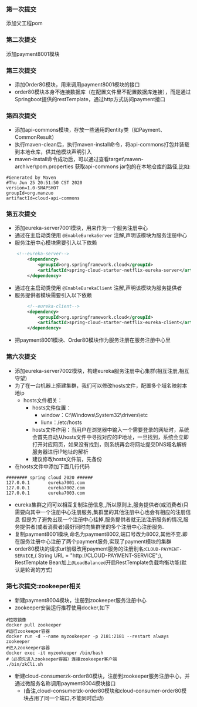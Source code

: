 ### 第一次提交
添加父工程pom
### 第二次提交
添加payment8001模块


### 第三次提交
+ 添加Order80模块，用来调用payment8001模块的接口
+ order80模块本身不连接数据库（在配置文件里不配置数据库连接），而是通过Springboot提供的restTemplate，通过http方式访问payment接口


### 第四次提交
+ 添加api-commons模块，存放一些通用的entity类（如Payment、CommonResult）
+ 执行maven-clean后，执行maven-install命令，将api-commons打包并装载到本地仓库，供其他模块声明引入
+ maven-install命令成功后，可以通过查看target\maven-archiver\pom.properties 获取api-commons jar包的在本地仓库的路径,比如:

```properties
#Generated by Maven
#Thu Jun 25 20:51:50 CST 2020
version=1.0-SNAPSHOT
groupId=org.manzuo
artifactId=cloud-api-commons

```


### 第五次提交
+ 添加eureka-server7001模块，用来作为一个服务注册中心
+ 通过在主启动类使用 `@EnableEurekaServer` 注解,声明该模块为服务注册中心
+ 服务注册中心模块需要引入以下依赖
```xml
    <!--eureka-server-->
        <dependency>
            <groupId>org.springframework.cloud</groupId>
            <artifactId>spring-cloud-starter-netflix-eureka-server</artifactId>
        </dependency>
```
+ 通过在主启动类使用 `@EnableEurekaClient` 注解,声明该模块为服务提供者
+ 服务提供者模块需要引入以下依赖
```xml
        <!--eureka-client-->
        <dependency>
            <groupId>org.springframework.cloud</groupId>
            <artifactId>spring-cloud-starter-netflix-eureka-client</artifactId>
        </dependency>
``` 
+ 把payment8001模块、Order80模块作为服务注册在服务注册中心里


### 第六次提交
+ 添加eureka-server7002模块，构建eureka服务注册中心集群(相互注册,相互守望)
+ 为了在一台机器上搭建集群，我们可以修改hosts文件，配置多个域名映射本地ip
	+ hosts文件相关：
		+ hosts文件位置：
			+ window：C:\Windows\System32\drivers\etc
			+ liunx：/etc/hosts
		+ hosts文件作用：当用户在浏览器中输入一个需要登录的网址时，系统会首先自动从hosts文件中寻找对应的IP地址，一旦找到，系统会立即打开对应网页，如果没有找到，则系统再会将网址提交DNS域名解析服务器进行IP地址的解析
		+ 建议修改hosts文件前，先备份
+ 在hosts文件中添加下面几行代码
```
######## spring cloud 2020 ######
127.0.0.1       eureka7001.com
127.0.0.1       eureka7002.com
127.0.0.1       eureka7003.com
```
+ eureka集群之间可以相互复制注册信息,,所以原则上,服务提供者(或消费者)只需要向其中一个注册中心注册服务,集群里的其他注册中心也会有相应的注册信息
但是为了避免出现一个注册中心挂掉,服务提供者就无法注册服务的情况,服务提供者(或者消费者)最好同时向集群里的多个注册中心注册服务.
+ 复制payment8001模块,命名为payment8002,端口号改为8002,其他不变.即在服务注册中心注册了两个payment服务,实现了payment模块的集群
+ order80模块的请求url前缀改用payment服务的注册别名:`CLOUD-PAYMENT-SERVICE`,( String URL = "http://CLOUD-PAYMENT-SERVICE";), RestTemplate Bean加上`@LoadBalanced`开启RestTemplate负载均衡功能(默认是轮询的方式)


### 第七次提交:zookeeper相关

+ 新建payment8004模块，注册到zookeeper服务注册中心
+ zookeeper安装运行推荐使用docker,如下
```
#拉取镜像
docker pull zookeeper
#运行zookeeper容器
docker run -d --name myzookeeper -p 2181:2181 --restart always zookeeper
#进入zookeeper容器
docker exec -it myzookeeper /bin/bash
#（必须先进入zookeeper容器）连接zookeeper客户端
./bin/zkCli.sh
```
+ 新建cloud-consumerzk-order80模块，注册到zookeeper服务注册中心，并通过微服务名称调用payment8004模块接口
	+ (备注,cloud-consumerzk-order80模块和cloud-consumer-order80模块占用了同一个端口,不能同时启动)
